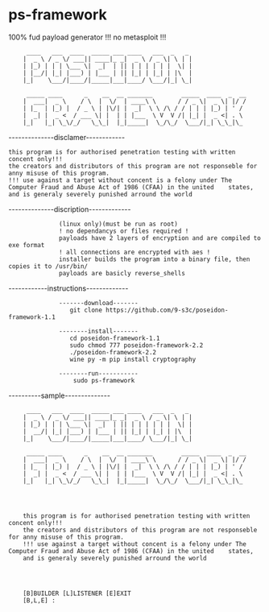 # ps-framework
100% fud payload generator 
!!! no metasploit !!!

         ____   ___  ____  _____ ___ ____   ___  _   _ 
        |  _ \ / _ \/ ___|| ____|_ _|  _ \ / _ \| \ | |
        | |_) | | | \___ \|  _|  | || | | | | | |  \| |
        | |__/| |_| |___) | |___ | || |_| | |_| | |\  |
        |_|    \___/|____/|_____|___|____/ \___/|_| \_|
                                               
         _____ ____      _    __  __ _______        _____  ____  _  __
        |  ___|  _ \    / \  |  \/  | ____\ \      / / _ \|  _ \| |/ /
        | |_  | |_) |  / _ \ | |\/| |  _|  \ \ /\ / / | | | |_) | ' / 
        |  _| |  _ <  / ___ \| |  | | |___  \ V  V /| |_| |  _ <| . \ 
        |_|   |_| \_\/_/   \_\_|  |_|_____|  \_/\_/  \___/|_| \_\_|\_       


--------------disclamer------------

                  
    this program is for authorised penetration testing with written concent only!!! 
    the creators and distributors of this program are not responseble for anny misuse of this program. 
    !!! use against a target without concent is a felony under The Computer Fraud and Abuse Act of 1986 (CFAA) in the united    states, 
    and is generaly severely punished arround the world

--------------discription-------------

                  (linux only)(must be run as root)
                  ! no dependancys or files required !
                  payloads have 2 layers of encryption and are compiled to exe format
                  ! all connections are encrypted with aes !
                  installer builds the program into a binary file, then copies it to /usr/bin/
                  payloads are basicly reverse_shells

------------instructions-------------
                  
                  -------download-------
                     git clone https://github.com/9-s3c/poseidon-framework-1.1
                  
                  --------install-------
                     cd poseidon-framework-1.1
                     sudo chmod 777 poseidon-framework-2.2
                     ./poseidon-framework-2.2
                     wine py -m pip install cryptography
                  
                  --------run-----------
                      sudo ps-framework

----------sample--------------

         ____   ___  ____  _____ ___ ____   ___  _   _ 
        |  _ \ / _ \/ ___|| ____|_ _|  _ \ / _ \| \ | |
        | |_) | | | \___ \|  _|  | || | | | | | |  \| |
        |  __/| |_| |___) | |___ | || |_| | |_| | |\  |
        |_|    \___/|____/|_____|___|____/ \___/|_| \_|
                                               
         _____ ____      _    __  __ _______        _____  ____  _  __
        |  ___|  _ \    / \  |  \/  | ____\ \      / / _ \|  _ \| |/ /
        | |_  | |_) |  / _ \ | |\/| |  _|  \ \ /\ / / | | | |_) | ' / 
        |  _| |  _ <  / ___ \| |  | | |___  \ V  V /| |_| |  _ <| . \ 
        |_|   |_| \_\/_/   \_\_|  |_|_____|  \_/\_/  \___/|_| \_\_|\_                                                              




        this program is for authorised penetration testing with written concent only!!! 
        the creators and distributors of this program are not responseble for anny misuse of this program. 
        !!! use against a target without concent is a felony under The Computer Fraud and Abuse Act of 1986 (CFAA) in the united    states, 
        and is generaly severely punished arround the world




        [B]BUILDER [L]LISTENER [E]EXIT
        [B,L,E] : 
